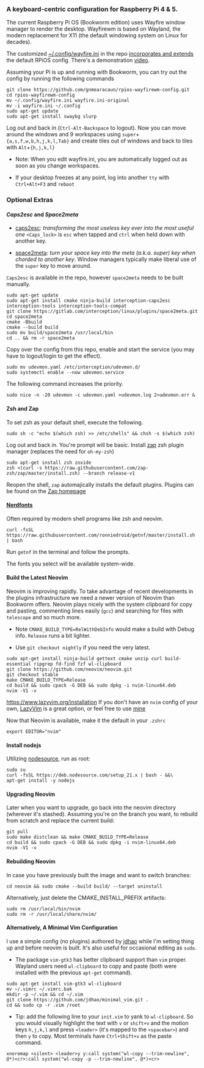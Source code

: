 ### A keyboard-centric configuration for Raspberry Pi 4 & 5. 
 
The current Raspberry Pi OS (Bookworm edition) uses Wayfire window manager to render the desktop. Wayfirewm is based on Wayland, the modern replacement for X11 (the default windowing system on Linux for decades). 

The customized [~/.config/wayfire.ini](https://github.com/gnmearacaun/rpios-wayfirewm-config/blob/main/wayfire.ini) in the repo [incorporates and extends](https://github.com/gnmearacaun/rpios-wayfirewm-config/blob/main/howto-pi5wfwm.md) the default RPiOS config. There's a demonstration  [video](https://youtu.be/ECF7ZQ-Pdsg?si=ZKQ3Pu0pw540ZcwP).

Assuming your Pi is up and running with Bookworm, you can try out the config by running the following commands  

```
git clone https://github.com/gnmearacaun/rpios-wayfirewm-config.git
cd rpios-wayfirewm-config
mv ~/.config/wayfire.ini wayfire.ini-original
mv -i wayfire.ini ~/.config 
sudo apt-get update
sudo apt-get install swaybg slurp 
```

Log out and back in (`Ctrl-Alt-Backspace` to logout). Now you can move around the windows and 9 workspaces using `super`+`{a,s,f,w,b,h,j,k,l,Tab}` and create tiles out of windows and back to tiles with `Alt`+`{h,j,k,l}`

- Note: When you edit wayfire.ini, you are automatically logged out as soon as you change workspaces. 

- If your desktop freezes at any point, log into another `tty` with `Ctrl+Alt+F3` and `reboot` 

### Optional Extras

#### _Caps2esc_ and _Space2meta_

- [caps2esc](https://gitlab.com/interception/linux/plugins/caps2esc): _transforming the most useless key ever into the most useful one_ `<Caps_lock>` is `esc` when tapped and `ctrl` when held down with another key. 

- [space2meta](https://gitlab.com/interception/linux/plugins/space2meta): _turn your space key into the meta (a.k.a. super) key when chorded to another key_. Window managers typically make liberal use of the `super` key to move around. 

`Caps2esc` is available in the repo, however `space2meta` needs to be built manually.

```
sudo apt-get update
sudo apt-get install cmake ninja-build interception-caps2esc interception-tools interception-tools-compat 
git clone https://gitlab.com/interception/linux/plugins/space2meta.git
cd space2meta
cmake -Bbuild
cmake --build build
sudo mv build/space2meta /usr/local/bin  
cd .. && rm -r space2meta
```

Copy over the config from this repo, enable and start the service (you may have to logout/login to get the effect). 

```
sudo mv udevmon.yaml /etc/interception/udevmon.d/
sudo systemctl enable --now udevmon.service
```

The following command increases the priority. 

```
sudo nice -n -20 udevmon -c udevmon.yaml >udevmon.log 2>udevmon.err &
```

#### Zsh and Zap

To set zsh as your default shell, execute the following.
```
sudo sh -c "echo $(which zsh) >> /etc/shells" && chsh -s $(which zsh)
```
Log out and back in. You're prompt will be basic. Install [zap](https://github.com/zap-zsh/zap) zsh plugin manager (replaces the need for `oh-my-zsh`)
```
sudo apt-get install zsh zoxide
zsh <(curl -s https://raw.githubusercontent.com/zap-zsh/zap/master/install.zsh) --branch release-v1
```
Reopen the shell, `zap` automajically installs the default plugins. Plugins can be found on the [Zap homepage](https://www.zapzsh.com/) 

#### [Nerdfonts](https://github.com/getnf/getnf)

Often required by modern shell programs like zsh and neovim.

```
curl -fsSL https://raw.githubusercontent.com/ronniedroid/getnf/master/install.sh | bash
```
Run `getnf` in the terminal and follow the prompts.

The fonts you select will be available system-wide.

#### Build the Latest Neovim 

Neovim is improving rapidly. To take advantage of recent developments in the plugins infrastructure we need a newer version of Neovim than Bookworm offers. Neovim plays nicely with the system clipboard for copy and pasting, commenting lines easily (`gcc`) and searching for files with `telescope` and so much more.  

- Note `CMAKE_BUILD_TYPE=RelWithDebInfo` would make a build with Debug info. `Release` runs a bit lighter.

- Use `git checkout nightly` if you need the very latest.

```
sudo apt-get install ninja-build gettext cmake unzip curl build-essential ripgrep fd-find fzf wl-clipboard 
git clone https://github.com/neovim/neovim.git
git checkout stable 
make CMAKE_BUILD_TYPE=Release
cd build && sudo cpack -G DEB && sudo dpkg -i nvim-linux64.deb
nvim -V1 -v
```
https://www.lazyvim.org/installation
If you don't have an `nvim` config of your own, [LazyVim](https://www.lazyvim.org/installation) is a great option, or feel free to use [mine](https://github.com/gnmearacaun/nvim-launch.git) 

Now that Neovim is available, make it the default in your `.zshrc`

```
export EDITOR="nvim"
```

#### Install nodejs 

Utilizing [nodesource](https://github.com/nodesource/distributions), run as root:

```
sudo su
curl -fsSL https://deb.nodesource.com/setup_21.x | bash - &&\
apt-get install -y nodejs
```

#### Upgrading Neovim

Later when you want to upgrade, go back into the neovim directory (wherever it's stashed). Assuming you're on the branch you want, to rebuild from scratch and replace the current build:

```
git pull
sudo make distclean && make CMAKE_BUILD_TYPE=Release
cd build && sudo cpack -G DEB && sudo dpkg -i nvim-linux64.deb
nvim -V1 -v
```

#### Rebuilding Neovim

In case you have previously built the image and want to switch branches:
```
cd neovim && sudo cmake --build build/ --target uninstall
```

Alternatively, just delete the CMAKE_INSTALL_PREFIX artifacts:
```
sudo rm /usr/local/bin/nvim
sudo rm -r /usr/local/share/nvim/
```

#### Alternatively, A Minimal Vim Configuration 

I use a simple config (no plugins) authored by [jdhao](https://github.com/jdhao) while I'm  setting thing up and before neovim is built. It's also useful for occasional editing as `sudo`.

- The package `vim-gtk3` has better clipboard support than `vim` proper. Wayland users need `wl-clipboard` to copy and paste (both were installed with the previous `apt-get` command). 

```
sudo apt-get install vim-gtk3 wl-clipboard 
mv ~/.vimrc ~/.vimrc.bak
mkdir -p ~/.vim && cd ~/.vim
git clone https://github.com/jdhao/minimal_vim.git .
cd && sudo cp -r .vim /root
```
- Tip: add the following line to your `init.vim` to yank to `wl-clipboard`. So you would visually highlight the text with `v` or `shift+v` and the motion keys `h,j,k,l` and press `<leader>` (it's mapped to the `<spacebar>`) and then `y` to copy. Most terminals have `Ctrl+Shift+v` as the paste command. 
```
xnoremap <silent> <leader>y y:call system("wl-copy --trim-newline", @*)<cr>:call system("wl-copy -p --trim-newline", @*)<cr>
```

